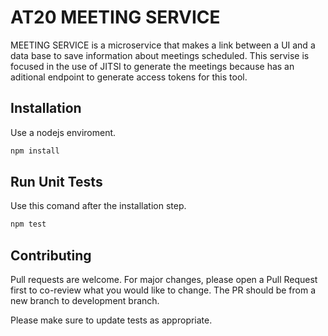 # AT20 MEETING SERVICE

MEETING SERVICE is a microservice that makes a link between a UI and a data base to save information about meetings scheduled. This servise is focused in the use of JITSI to generate the meetings because has an aditional endpoint to generate access tokens for this tool.

## Installation

Use a nodejs enviroment.

```bash
npm install
```
## Run Unit Tests

Use this comand after the installation step.

```bash
npm test
```

## Contributing

Pull requests are welcome. For major changes, please open a Pull Request first to co-review what you would like to change. The PR should be from a new branch to development branch.

Please make sure to update tests as appropriate.
